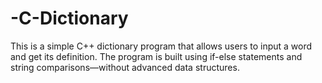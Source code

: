 # -C-Dictionary
This is a simple C++ dictionary program that allows users to input a word and get its definition. The program is built using if-else statements and string comparisons—without advanced data structures.
